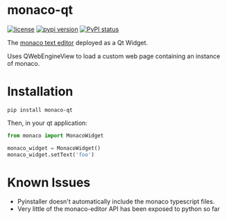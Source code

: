 # monaco-qt

[![license](https://img.shields.io/pypi/l/monaco-qt.svg)](./LICENSE)
[![pypi version](https://img.shields.io/pypi/v/monaco-qt.svg)](https://pypi.org/project/monaco-qt/)
[![PyPI status](https://img.shields.io/pypi/status/monaco-qt.svg)](https://github.com/DaelonSuzuka/monaco-qt/)

The [monaco text editor](https://github.com/microsoft/monaco-editor) deployed as a Qt Widget.

Uses QWebEngineView to load a custom web page containing an instance of monaco.

# Installation

`pip install monaco-qt`

Then, in your qt application:

```py
from monaco import MonacoWidget

monaco_widget = MonacoWidget()
monaco_widget.setText('foo')
```

# Known Issues

- Pyinstaller doesn't automatically include the monaco typescript files.
- Very little of the monaco-editor API has been exposed to python so far

